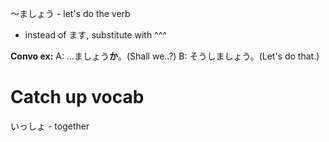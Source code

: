 〜ましょう - let's do the verb
- instead of ます, substitute with ^^^

**Convo ex:**
A: ...ましょう**か**。(Shall we..?)
B: そうしましょう。(Let's do that.)


# Catch up vocab
いっしょ - together